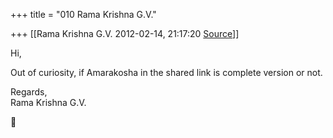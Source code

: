 +++
title = "010 Rama Krishna G.V."

+++
[[Rama Krishna G.V.	2012-02-14, 21:17:20 [Source](https://groups.google.com/g/samskrita/c/LLSblIt9NHQ)]]



Hi,

  

Out of curiosity, if Amarakosha in the shared link is complete version or not.

  
Regards,  
Rama Krishna G.V.



